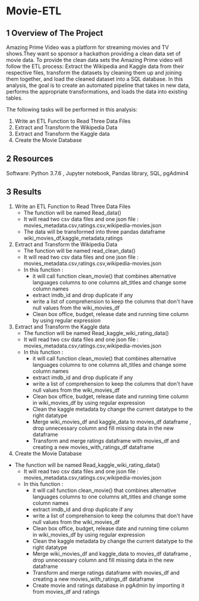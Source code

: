 # Movie-ETL
## 1 Overview of The Project
Amazing Prime Video was a platform for streaming movies and TV shows.They want so sponsor a hackathon providing a clean data set of movie data. To provide the clean data sets the Amazing Prime video will follow the ETL process: Extract the Wikipedia and Kaggle data from their respective files,  transform the datasets by cleaning them up and joining them together, and load the cleaned dataset into a SQL database. In this analysis, the goal is to create an automated pipeline that takes in new data, performs the appropriate transformations, and loads the data into existing tables.

The following tasks will be performed in this analysis:
1. Write an ETL Function to Read Three Data Files
2. Extract and Transform the Wikipedia Data
3. Extract and Transform the Kaggle data
4. Create the Movie Database

## 2 Resources
Software: Python 3.7.6 , Jupyter notebook, Pandas library, SQL, pgAdmin4

## 3 Results
1. Write an ETL Function to Read Three Data Files
   * The function will be named Read_data() 
   * It will read two csv data files and one json file : movies_metadata.csv,ratings.csv,wikipedia-movies.json
   * The data will be transformed into three pandas dataframe wiki_movies_df,kaggle_metadata,ratings
2. Extract and Transform the Wikipedia Data
   * The function will be named read_clean_data()
   * It will read two csv data files and one json file : movies_metadata.csv,ratings.csv,wikipedia-movies.json
   * In this function :
      *  it will call function clean_movie() that combines alternative languages columns to one columns alt_titles and change some column names
      *  extract imdb_id and drop duplicate if any
      *  write a list of comprehension to keep the columns that don't have null values from the wiki_movies_df
      *  Clean box office, budget, release date and running time column by using regular expression
5. Extract and Transform the Kaggle data
   * The function will be named Read_kaggle_wiki_rating_data()
   * It will read two csv data files and one json file : movies_metadata.csv,ratings.csv,wikipedia-movies.json
   * In this function :
      *  it will call function clean_movie() that combines alternative languages columns to one columns alt_titles and change some column names
      *  extract imdb_id and drop duplicate if any
      *  write a list of comprehension to keep the columns that don't have null values from the wiki_movies_df
      *  Clean box office, budget, release date and running time column in wiki_movies_df by using regular expression
      *  Clean the kaggle metadata by change the current datatype to the right datatype
      *  Merge wiki_movies_df and kaggle_data to movies_df dataframe , drop unnecessary column and fill missing data in the new dataframe
      *  Transform and merge ratings dataframe with movies_df and creating a new  movies_with_ratings_df dataframe 
7. Create the Movie Database
 * The function will be named Read_kaggle_wiki_rating_data()
   * It will read two csv data files and one json file : movies_metadata.csv,ratings.csv,wikipedia-movies.json
   * In this function :
      *  it will call function clean_movie() that combines alternative languages columns to one columns alt_titles and change some column names
      *  extract imdb_id and drop duplicate if any
      *  write a list of comprehension to keep the columns that don't have null values from the wiki_movies_df
      *  Clean box office, budget, release date and running time column in wiki_movies_df by using regular expression
      *  Clean the kaggle metadata by change the current datatype to the right datatype
      *  Merge wiki_movies_df and kaggle_data to movies_df dataframe , drop unnecessary column and fill missing data in the new dataframe
      *  Transform and merge ratings dataframe with movies_df and creating a new  movies_with_ratings_df dataframe 
      *  Create movie and ratings database in pgAdmin by importing it from movies_df and ratings  
